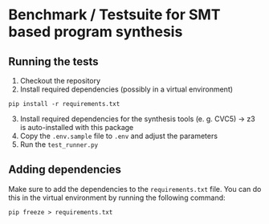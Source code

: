 # Benchmark / Testsuite for SMT based program synthesis



## Running the tests

1. Checkout the repository
2. Install required dependencies (possibly in a virtual environment)
```
pip install -r requirements.txt
```
3. Install required dependencies for the synthesis tools (e. g. CVC5) -> z3 is auto-installed with this package
4. Copy the `.env.sample` file to `.env` and adjust the parameters
5. Run the `test_runner.py`



## Adding dependencies

Make sure to add the dependencies to the `requirements.txt` file. You can do this in the virtual environment by running the following command:

```
pip freeze > requirements.txt
```

